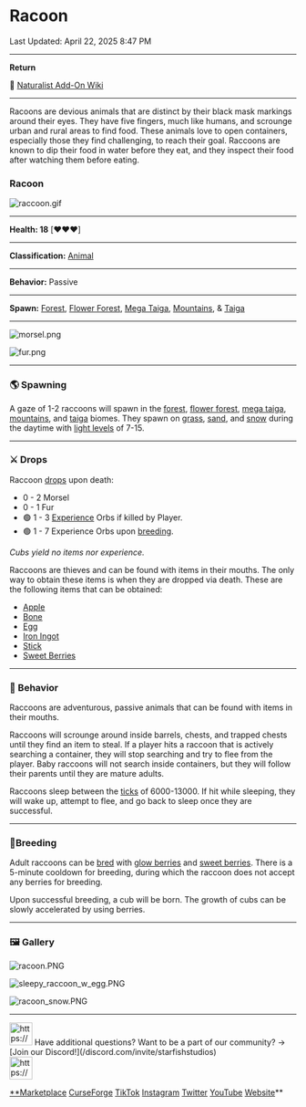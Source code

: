 # Racoon

Last Updated: April 22, 2025 8:47 PM

---

**Return**

🐻 [Naturalist Add-On Wiki](/www.notion.so/1a7a9a61c3f1800c8e32e893d6e7f430?pvs=21)

---

Racoons are devious animals that are distinct by their black mask markings around their eyes. They have five fingers, much like humans, and scrounge urban and rural areas to find food. These animals love to open containers, especially those they find challenging, to reach their goal. Raccoons are known to dip their food in water before they eat, and they inspect their food after watching them before eating. 

<aside>

### **Racoon**

![raccoon.gif](raccoon.gif)

---

**Health: 18** [♥️♥️♥️]

---

**Classification:** [Animal](/minecraft.fandom.com/wiki/Animal)

---

**Behavior:** Passive

---

**Spawn:** [Forest](/minecraft.wiki/w/Forest), [Flower Forest](/minecraft.wiki/w/Flower_Forest), [Mega Taiga](/minecraft.wiki/w/Taiga), [Mountains](/minecraft.wiki/w/Mountains), & [Taiga](/minecraft.wiki/w/Taiga)

---

![morsel.png](morsel.png)

![fur.png](fur.png)

</aside>

---

### 🌎 Spawning

A gaze of 1-2 raccoons will spawn in the [forest](/minecraft.wiki/w/Forest), [flower forest](/minecraft.wiki/w/Flower_Forest), [mega taiga](/minecraft.wiki/w/Taiga), [mountains](/minecraft.wiki/w/Mountains), and [taiga](/minecraft.wiki/w/Taiga) biomes. They spawn on [grass](/minecraft.fandom.com/wiki/Grass_Block), [sand](/minecraft.wiki/w/Sand), and [snow](/minecraft.wiki/w/Snow_Block) during the daytime with [light levels](/minecraft.fandom.com/wiki/Light) of 7-15.

---

### ⚔️ Drops

Raccoon [drops](/minecraft.fandom.com/wiki/Drops) upon death:

- 0 - 2 Morsel
- 0 - 1 Fur
- 🟢 1 - 3 [Experience](/minecraft.fandom.com/wiki/Experience) Orbs if killed by Player.
- 🟢 1 - 7 Experience Orbs upon [breeding](/minecraft.fandom.com/wiki/Breeding).

*Cubs yield no items nor experience.* 

Raccoons are thieves and can be found with items in their mouths. The only way to obtain these items is when they are dropped via death. These are the following items that can be obtained:

- [Apple](/minecraft.wiki/w/Apple)
- [Bone](/minecraft.wiki/w/Bone)
- [Egg](/minecraft.wiki/w/Egg)
- [Iron Ingot](/minecraft.wiki/w/Iron_Ingot)
- [Stick](/minecraft.fandom.com/wiki/Stick)
- [Sweet Berries](/minecraft.wiki/w/Sweet_Berries)

---

### 🧠 Behavior

Raccoons are adventurous, passive animals that can be found with items in their mouths. 

Raccoons will scrounge around inside barrels, chests, and trapped chests until they find an item to steal. If a player hits a raccoon that is actively searching a container, they will stop searching and try to flee from the player. Baby raccoons will not search inside containers, but they will follow their parents until they are mature adults.

Raccoons sleep between the [ticks](/minecraft.fandom.com/wiki/Tick) of 6000-13000. If hit while sleeping, they will wake up, attempt to flee, and go back to sleep once they are successful.

---

### 🥚Breeding

Adult raccoons can be [bred](/minecraft.fandom.com/wiki/Breeding) with [glow berries](/minecraft.wiki/w/Glow_Berries) and [sweet berries](/minecraft.wiki/w/Sweet_Berries). There is a 5-minute cooldown for breeding, during which the raccoon does not accept any berries for breeding. 

Upon successful breeding, a cub will be born. The growth of cubs can be slowly accelerated by using berries. 

---

### 🖼️ Gallery

![racoon.PNG](racoon.png)

![sleepy_raccoon_w_egg.PNG](sleepy_raccoon_w_egg.png)

![racoon_snow.PNG](racoon_snow.png)

---

<aside>
<img src="https://www.notion.so/icons/headset_red.svg" alt="https://www.notion.so/icons/headset_red.svg" width="40px" /> Have additional questions? Want to be a part of our community? → [Join our Discord!](/discord.com/invite/starfishstudios)

</aside>

<aside>
<img src="https://www.notion.so/icons/star_red.svg" alt="https://www.notion.so/icons/star_red.svg" width="40px" />

[**Marketplace](/www.minecraft.net/en-us/marketplace/creator?name=Starfish%20Studios)      [CurseForge](/www.curseforge.com/members/starfish_studios/projects)      [TikTok](/www.tiktok.com/@starfishstudios)      [Instagram](/www.instagram.com/starfishstudiosinc/)      [Twitter](/twitter.com/starfishstudios)      [YouTube](/www.youtube.com/@starfishstudios)      [Website](/starfish-studios.com/)**

</aside>
